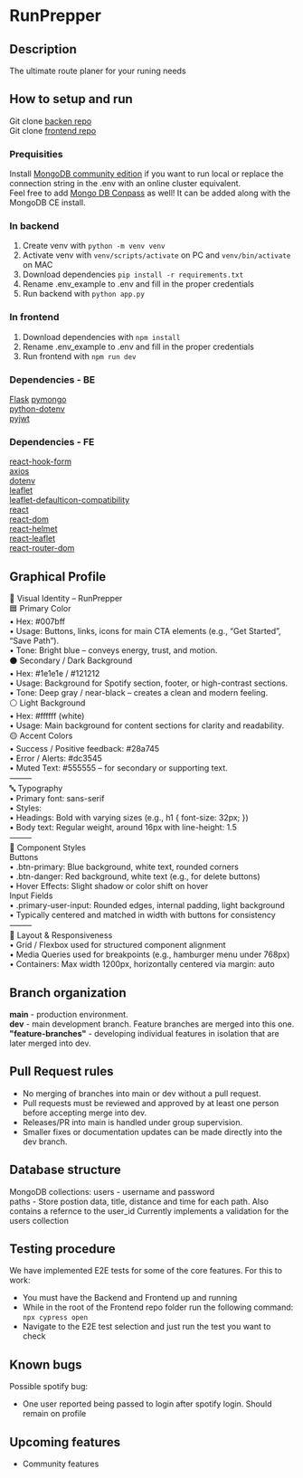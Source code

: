 # RunPrepper

## Description
The ultimate route planer for your runing needs

## How to setup and run
Git clone [backen repo](https://github.com/dangosailing/aidev24_webdev_be/)  
Git clone [frontend repo](https://github.com/dangosailing/aidev24_webdev_fe/)  

### Prequisities
Install [MongoDB community edition](https://www.mongodb.com/try/download/community) if you want to run local or replace the connection string in the .env with an online cluster equivalent.    
Feel free to add [Mongo DB Conpass](https://www.mongodb.com/try/download/compass) as well! It can be added along with the MongoDB CE install.  

### In backend
  1.  Create venv with `python -m venv venv`
  2.  Activate venv with `venv/scripts/activate` on PC and `venv/bin/activate` on MAC
  3.  Download dependencies `pip install -r requirements.txt`
  4.  Rename .env_example to .env and fill in the proper credentials
  5.  Run backend with `python app.py`

### In frontend  
  1.  Download dependencies with `npm install`
  2.  Rename .env_example to .env and fill in the proper credentials
  3.  Run frontend with `npm run dev`

### Dependencies - BE
[Flask](https://pypi.org/project/Flask/)
[pymongo](https://pypi.org/project/pymongo/)  
[python-dotenv](https://pypi.org/project/python-dotenv/)  
[pyjwt](https://pyjwt.readthedocs.io/en/stable//)

### Dependencies - FE
[react-hook-form](https://www.npmjs.com/package/react-hook-form)  
[axios](https://www.npmjs.com/package/axios)  
[dotenv](https://www.npmjs.com/package/dotenv)  
[leaflet](https://www.npmjs.com/package/leaflet)  
[leaflet-defaulticon-compatibility](https://www.npmjs.com/package/leaflet-defaulticon-compatibility)  
[react](https://www.npmjs.com/package/react)  
[react-dom](https://www.npmjs.com/package/react-dom)  
[react-helmet](https://www.npmjs.com/package/react-helmet)  
[react-leaflet](https://www.npmjs.com/package/react-leaflet)  
[react-router-dom](https://www.npmjs.com/package/react-router-dom)  

## Graphical Profile  
🎨 Visual Identity – RunPrepper   
🟦 Primary Color  
    •    Hex: #007bff  
    •    Usage: Buttons, links, icons for main CTA elements (e.g., “Get Started”, “Save Path”).  
    •    Tone: Bright blue – conveys energy, trust, and motion.  
⚫ Secondary / Dark Background  
    •    Hex: #1e1e1e / #121212  
    •    Usage: Background for Spotify section, footer, or high-contrast sections.  
    •    Tone: Deep gray / near-black – creates a clean and modern feeling.  
⚪ Light Background  
    •    Hex: #ffffff (white)  
    •    Usage: Main background for content sections for clarity and readability.  
🟡 Accent Colors  
    •    Success / Positive feedback: #28a745  
    •    Error / Alerts: #dc3545  
    •    Muted Text: #555555 – for secondary or supporting text.  
⸻  
🔤 Typography  
    •    Primary font: sans-serif  
    •    Styles:  
    •    Headings: Bold with varying sizes (e.g., h1 { font-size: 32px; })  
    •    Body text: Regular weight, around 16px with line-height: 1.5  
⸻  
🧩 Component Styles  
Buttons  
    •    .btn-primary: Blue background, white text, rounded corners  
    •    .btn-danger: Red background, white text (e.g., for delete buttons)  
    •    Hover Effects: Slight shadow or color shift on hover  
Input Fields  
    •    .primary-user-input: Rounded edges, internal padding, light background  
    •    Typically centered and matched in width with buttons for consistency  
⸻  
🧭 Layout & Responsiveness  
    •    Grid / Flexbox used for structured component alignment  
    •    Media Queries used for breakpoints (e.g., hamburger menu under 768px)  
    •    Containers: Max width 1200px, horizontally centered via margin: auto  


## Branch organization
**main** - production environment.  
**dev** - main development branch. Feature branches are merged into this one.  
**"feature-branches"** - developing individual features in isolation that are later merged into dev.

## Pull Request rules
- No merging of branches into main or dev without a pull request.  
- Pull requests must be reviewed and approved by at least one person before accepting merge into dev.  
- Releases/PR into main is handled under group supervision.  
- Smaller fixes or documentation updates can be made directly into the dev branch.

## Database structure
MongoDB collections:
users - username and password  
paths - Store postion data, title, distance and time for each path. Also contains a refernce to the user_id
Currently implements a validation for the users collection

## Testing procedure
We have implemented E2E tests for some of the core features. For this to work:
- You must have the Backend and Frontend up and running
- While in the root of the Frontend repo folder run the following command: `npx cypress open`
- Navigate to the E2E test selection and just run the test you want to check

## Known bugs
Possible spotify bug:
- One user reported being passed to login after spotify login. Should remain on profile

## Upcoming features
- Community features
